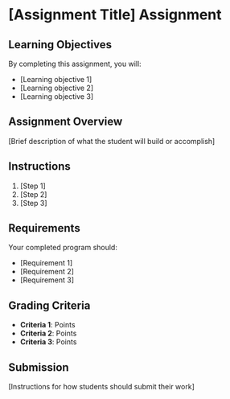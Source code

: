 # [Assignment Title] Assignment

## Learning Objectives

By completing this assignment, you will:

- [Learning objective 1]
- [Learning objective 2]
- [Learning objective 3]

## Assignment Overview

[Brief description of what the student will build or accomplish]

## Instructions

1. [Step 1]
2. [Step 2]
3. [Step 3]

## Requirements

Your completed program should:

- [Requirement 1]
- [Requirement 2]
- [Requirement 3]

## Grading Criteria

- **Criteria 1**: Points
- **Criteria 2**: Points
- **Criteria 3**: Points

## Submission

[Instructions for how students should submit their work]
